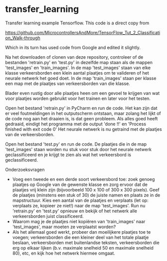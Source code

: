 # transfer_learning
Transfer learning example Tensorflow. This code is a direct copy from

https://github.com/MicrocontrollersAndMore/TensorFlow_Tut_2_Classification_Walk-through

Which in its turn has used code from Google and edited it slightly.

Na het downloaden of clonen van deze repository, controleer of de bestanden 'retrain.py' en 'test.py' in dezelfde map staan als de mappen 'test_images' en 'train_images'. In de map 'test_images' staan van elke klasse verkeersborden een klein aantal plaatjes om te valideren of het neurale netwerk het goed doet. In de map 'train_images' staan per klasse een map met de plaatjes van verkeersborden van die klasse.

Blader even rustig door alle plaatjes heen om een gevoel te krijgen van wat voor plaatjes worden gebruikt voor het trainen en later voor het testen.

Open het bestand 'retrain.py' in PyCharm en run de code. Het kan zijn dat er veel foutmeldingen in het outputscherm ontstaan, maar zolang het lijkt of de code nog aan het draaien is, is dat geen probleem. Als alles goed heeft gedraaid, eindigt het programma met de output 'done !!' en 'Process finished with exit code 0' Het neurale netwerk is nu getraind met de plaatjes van de verkeersborden.

Open het bestand 'test.py' en run de code. De plaatjes die in de map 'test_images' staan worden nu stuk voor stuk door het neurale netwerk geclassificeerd en je krijgt te zien als wat het verkeersbord is geclassificeerd.


Onderzoeksvragen
- Voeg een tweede en een derde soort verkeersbord toe: zoek genoeg plaatjes op Google van de gewenste klasse en zorg ervoor dat de plaatjes vrij klein zijn (bijvoorbeeld 100 x 100 of 300 x 300 pixels). Geef de plaatjes (minstens een stuk of 30) de juiste namen en plaats ze in de mapstructuur. Kies een aantal van de plaatjes en verplaats (let op: verplaats ze, kopieer ze niet!) naar de map 'test_images'. Run nu 'retrain.py' en 'test.py' opnieuw en bekijk of het netwerk alle verkeersborden juist classificeerd.
- Waarom mag je de plaatjes niet kopiëren van 'train_images' naar 'test_images', maar moeten ze verplaatst worden?
- Als het allemaal goed werkt, probeer dan moeilijkere plaatjes toe te voegen; verkeersborden die een kleiner deel van het totale plaatje beslaan, verkeersborden met buitenlandse teksten, verkeersborden die erg op elkaar lijken (b.v. maximale snelheid 50 en maximale snelheid 80), etc, en kijk hoe het netwerk hiermee omgaat.
